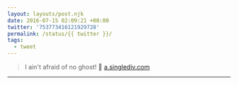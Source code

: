 ```yaml
---
layout: layouts/post.njk
date: 2016-07-15 02:09:21 +00:00
twitter: '753773416121929728'
permalink: /status/{{ twitter }}/
tags: 
  - tweet
---
```


> I ain't afraid of no ghost! 👻 [a.singlediv.com](https://a.singlediv.com)

---

